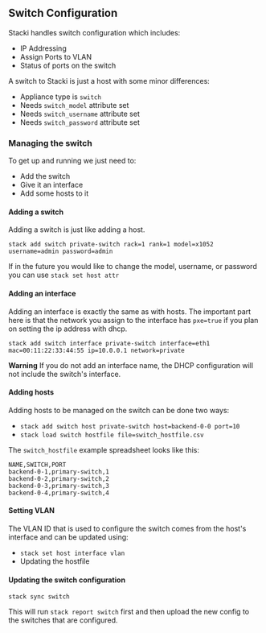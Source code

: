 ## Switch Configuration

Stacki handles switch configuration which includes:

* IP Addressing
* Assign Ports to VLAN
* Status of ports on the switch

A switch to Stacki is just a host with some minor differences:

* Appliance type is `switch`
* Needs `switch_model` attribute set
* Needs `switch_username` attribute set
* Needs `switch_password` attribute set

### Managing the switch

To get up and running we just need to:

* Add the switch
* Give it an interface
* Add some hosts to it

#### Adding a switch

Adding a switch is just like adding a host.

`stack add switch private-switch rack=1 rank=1 model=x1052 username=admin password=admin`

If in the future you would like to change the model, username, or password you can use `stack set host attr`

#### Adding an interface

Adding an interface is exactly the same as with hosts. The important part here is that the network you assign to the interface has `pxe=true` if you plan on setting the ip address with dhcp.

`stack add switch interface private-switch interface=eth1 mac=00:11:22:33:44:55 ip=10.0.0.1 network=private`

**Warning** If you do not add an interface name, the DHCP configuration will not include the switch's interface. 

#### Adding hosts

Adding hosts to be managed on the switch can be done two ways:

* `stack add switch host private-switch host=backend-0-0 port=10`
* `stack load switch hostfile file=switch_hostfile.csv`

The `switch_hostfile` example spreadsheet looks like this:

```
NAME,SWITCH,PORT
backend-0-1,primary-switch,1
backend-0-2,primary-switch,2
backend-0-3,primary-switch,3
backend-0-4,primary-switch,4
```

#### Setting VLAN

The VLAN ID that is used to configure the switch comes from the host's interface and can be updated using:

* `stack set host interface vlan`
* Updating the hostfile

#### Updating the switch configuration

`stack sync switch`

This will run `stack report switch` first and then upload the new config to the switches that are configured.
